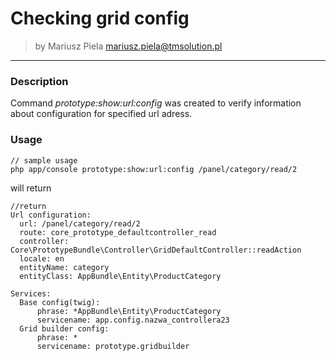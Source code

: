 # Checking grid config

>by Mariusz Piela <mariusz.piela@tmsolution.pl>

---


### Description

Command *prototype:show:url:config* was created to verify information about configuration for specified url adress.

### Usage


```
// sample usage
php app/console prototype:show:url:config /panel/category/read/2
```
will return 

```
//return 
Url configuration:
  url: /panel/category/read/2
  route: core_prototype_defaultcontroller_read
  controller: Core\PrototypeBundle\Controller\GridDefaultController::readAction
  locale: en
  entityName: category
  entityClass: AppBundle\Entity\ProductCategory

Services:
  Base config(twig):
      phrase: *AppBundle\Entity\ProductCategory
      servicename: app.config.nazwa_controllera23
  Grid builder config:
      phrase: *
      servicename: prototype.gridbuilder
```
